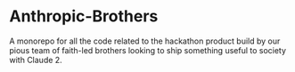 # Anthropic-Brothers
A monorepo for all the code related to the hackathon product build by our pious team of faith-led brothers looking to ship something useful to society with Claude 2.
